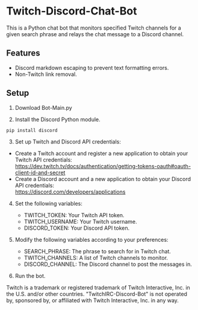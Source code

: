 # Twitch-Discord-Chat-Bot

This is a Python chat bot that monitors specified Twitch channels for a given search phrase and relays the chat message to a Discord channel.

## Features
- Discord markdown escaping to prevent text formatting errors.
- Non-Twitch link removal.

## Setup

1. Download Bot-Main.py

2. Install the Discord Python module.

```bash
pip install discord
```
3. Set up Twitch and Discord API credentials:

- Create a Twitch account and register a new application to obtain your Twitch API credentials: <br>
https://dev.twitch.tv/docs/authentication/getting-tokens-oauth#oauth-client-id-and-secret
- Create a Discord account and a new application to obtain your Discord API credentials: <br>
https://discord.com/developers/applications

4. Set the following variables:

	- TWITCH_TOKEN: Your Twitch API token.
	- TWITCH_USERNAME: Your Twitch username.
	- DISCORD_TOKEN: Your Discord API token.

5. Modify the following variables according to your preferences:

	- SEARCH_PHRASE: The phrase to search for in Twitch chat.
	- TWITCH_CHANNELS: A list of Twitch channels to monitor.
	- DISCORD_CHANNEL: The Discord channel to post the messages in.

6. Run the bot.




Twitch is a trademark or registered trademark of Twitch Interactive, Inc. in the U.S. and/or other countries. "TwitchIRC-Discord-Bot" is not operated by, sponsored by, or affiliated with Twitch Interactive, Inc. in any way.

